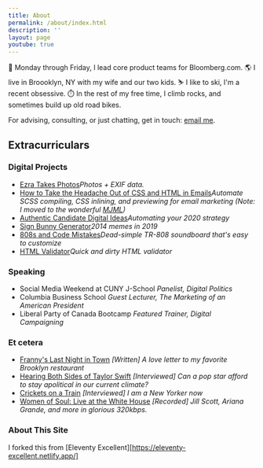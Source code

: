 ```yaml
---
title: About
permalink: /about/index.html
description: ''
layout: page
youtube: true
---
```


💼 Monday through Friday, I lead core product teams for Bloomberg.com.
🌎 I live in Broooklyn, NY with my wife and our two kids.
⛷️ I like to ski, I'm a recent obsessive.
⏱️ In the rest of my free time, I climb rocks, and sometimes build up old road bikes.

For advising, consulting, or just chatting, get in touch: [email me](mailto:contact@ezramechaber.com).

## Extracurriculars

### Digital Projects


* [Ezra Takes Photos](https://www.ezratakes.photos/)*Photos + EXIF data.*
* [How to Take the Headache Out of CSS and HTML in Emails](https://dev.to/glitch/how-to-take-the-headache-out-of-css-and-html-in-emails-2kf0)*Automate SCSS compiling, CSS inlining, and previewing for email marketing (Note: I moved to the wonderful [MJML](https://mjml.io/))*
* [Authentic Candidate Digital Ideas](https://glitch.com/~authentic-ideas)*Automating your 2020 strategy*
* [Sign Bunny Generator](https://glitch.com/~sign-bunny)*2014 memes in 2019*
* [808s and Code Mistakes](https://glitch.com/~sound-board)*Dead-simple TR-808 soundboard that's easy to customize*
* [HTML Validator](https://glitch.com/~validate)*Quick and dirty HTML validator*

### Speaking
* Social Media Weekend at CUNY J-School
_Panelist, Digital Politics_
* Columbia Business School
_Guest Lecturer, The Marketing of an American President_
* Liberal Party of Canada Bootcamp
_Featured Trainer, Digital Campaigning_

### Et cetera
* [Franny's Last Night in Town](https://medium.com/@ezramechaber/frannys-last-night-in-town-34ee3fcf20ea/)
_[Written] A love letter to my favorite Brooklyn restaurant_
* [Hearing Both Sides of Taylor Swift](https://www.theringer.com/music/2017/11/8/16621926/hearing-both-sides-of-taylor-swift)
_[Interviewed] Can a pop star afford to stay apolitical in our current climate?_
* [Crickets on a Train](https://www.huffpost.com/entry/crickets-new-york-subway-zaida-pugh_n_57c0a0e0e4b02673445011fa)
_[Interviewed] I am a New Yorker now_
* [Women of Soul: Live at the White House](https://soundcloud.com/obamawhitehouse/sets/in-performance-at-the-white)
_[Recorded] Jill Scott, Ariana Grande, and more in glorious 320kbps._

### About This Site

I forked this from [Eleventy Excellent][https://eleventy-excellent.netlify.app/]